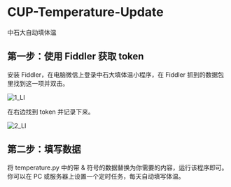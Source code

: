# CUP-Temperature-Update
中石大自动填体温

第一步：使用 Fiddler 获取 token
-------------------------------

安装 Fiddler，在电脑微信上登录中石大填体温小程序，在 Fiddler 抓到的数据包里找到这一项并双击。

![1_LI](https://user-images.githubusercontent.com/35026476/144780248-b13af073-881d-47cb-b418-aaf4b57d4d38.jpg)

在右边找到 token 并记录下来。

![2_LI](https://user-images.githubusercontent.com/35026476/144780418-b36966c1-b9f1-455b-8857-8e87b13ce80e.jpg)

第二步：填写数据
----------------

将 temperature.py 中的带 & 符号的数据替换为你需要的内容，运行该程序即可。
你可以在 PC 或服务器上设置一个定时任务，每天自动填写体温。
